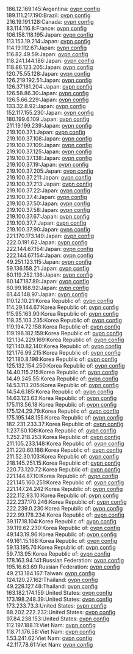 186.12.169.145:Argentina: [ovpn config](vpn/186_12_169_145.ovpn)  
189.111.217.190:Brazil: [ovpn config](vpn/189_111_217_190.ovpn)  
216.19.191.128:Canada: [ovpn config](vpn/216_19_191_128.ovpn)  
83.114.116.8:France: [ovpn config](vpn/83_114_116_8.ovpn)  
106.158.118.195:Japan: [ovpn config](vpn/106_158_118_195.ovpn)  
113.153.19.214:Japan: [ovpn config](vpn/113_153_19_214.ovpn)  
114.19.112.67:Japan: [ovpn config](vpn/114_19_112_67.ovpn)  
116.82.49.59:Japan: [ovpn config](vpn/116_82_49_59.ovpn)  
118.241.144.186:Japan: [ovpn config](vpn/118_241_144_186.ovpn)  
118.86.123.205:Japan: [ovpn config](vpn/118_86_123_205.ovpn)  
120.75.55.128:Japan: [ovpn config](vpn/120_75_55_128.ovpn)  
126.219.192.51:Japan: [ovpn config](vpn/126_219_192_51.ovpn)  
126.37.181.204:Japan: [ovpn config](vpn/126_37_181_204.ovpn)  
126.58.86.30:Japan: [ovpn config](vpn/126_58_86_30.ovpn)  
126.5.66.229:Japan: [ovpn config](vpn/126_5_66_229.ovpn)  
133.32.8.92:Japan: [ovpn config](vpn/133_32_8_92.ovpn)  
152.117.155.230:Japan: [ovpn config](vpn/152_117_155_230.ovpn)  
180.199.6.109:Japan: [ovpn config](vpn/180_199_6_109.ovpn)  
211.19.199.239:Japan: [ovpn config](vpn/211_19_199_239.ovpn)  
219.100.37.1:Japan: [ovpn config](vpn/219_100_37_1.ovpn)  
219.100.37.108:Japan: [ovpn config](vpn/219_100_37_108.ovpn)  
219.100.37.109:Japan: [ovpn config](vpn/219_100_37_109.ovpn)  
219.100.37.125:Japan: [ovpn config](vpn/219_100_37_125.ovpn)  
219.100.37.138:Japan: [ovpn config](vpn/219_100_37_138.ovpn)  
219.100.37.19:Japan: [ovpn config](vpn/219_100_37_19.ovpn)  
219.100.37.205:Japan: [ovpn config](vpn/219_100_37_205.ovpn)  
219.100.37.211:Japan: [ovpn config](vpn/219_100_37_211.ovpn)  
219.100.37.213:Japan: [ovpn config](vpn/219_100_37_213.ovpn)  
219.100.37.22:Japan: [ovpn config](vpn/219_100_37_22.ovpn)  
219.100.37.4:Japan: [ovpn config](vpn/219_100_37_4.ovpn)  
219.100.37.50:Japan: [ovpn config](vpn/219_100_37_50.ovpn)  
219.100.37.58:Japan: [ovpn config](vpn/219_100_37_58.ovpn)  
219.100.37.67:Japan: [ovpn config](vpn/219_100_37_67.ovpn)  
219.100.37.7:Japan: [ovpn config](vpn/219_100_37_7.ovpn)  
219.100.37.90:Japan: [ovpn config](vpn/219_100_37_90.ovpn)  
221.170.173.149:Japan: [ovpn config](vpn/221_170_173_149.ovpn)  
222.0.191.62:Japan: [ovpn config](vpn/222_0_191_62.ovpn)  
222.144.67.154:Japan: [ovpn config](vpn/222_144_67_154.ovpn)  
222.144.67.154:Japan: [ovpn config](vpn/222_144_67_154.ovpn)  
49.251.123.115:Japan: [ovpn config](vpn/49_251_123_115.ovpn)  
59.136.158.21:Japan: [ovpn config](vpn/59_136_158_21.ovpn)  
60.119.252.136:Japan: [ovpn config](vpn/60_119_252_136.ovpn)  
60.147.187.89:Japan: [ovpn config](vpn/60_147_187_89.ovpn)  
60.99.168.92:Japan: [ovpn config](vpn/60_99_168_92.ovpn)  
61.44.148.97:Japan: [ovpn config](vpn/61_44_148_97.ovpn)  
110.12.10.21:Korea Republic of: [ovpn config](vpn/110_12_10_21.ovpn)  
114.29.144.67:Korea Republic of: [ovpn config](vpn/114_29_144_67.ovpn)  
115.95.163.90:Korea Republic of: [ovpn config](vpn/115_95_163_90.ovpn)  
118.35.103.235:Korea Republic of: [ovpn config](vpn/118_35_103_235.ovpn)  
119.194.72.158:Korea Republic of: [ovpn config](vpn/119_194_72_158.ovpn)  
119.198.182.159:Korea Republic of: [ovpn config](vpn/119_198_182_159.ovpn)  
121.134.229.169:Korea Republic of: [ovpn config](vpn/121_134_229_169.ovpn)  
121.140.82.140:Korea Republic of: [ovpn config](vpn/121_140_82_140.ovpn)  
121.176.99.215:Korea Republic of: [ovpn config](vpn/121_176_99_215.ovpn)  
121.180.8.198:Korea Republic of: [ovpn config](vpn/121_180_8_198.ovpn)  
125.132.154.250:Korea Republic of: [ovpn config](vpn/125_132_154_250.ovpn)  
14.40.115.215:Korea Republic of: [ovpn config](vpn/14_40_115_215.ovpn)  
14.49.245.55:Korea Republic of: [ovpn config](vpn/14_49_245_55.ovpn)  
14.53.113.205:Korea Republic of: [ovpn config](vpn/14_53_113_205.ovpn)  
14.54.6.185:Korea Republic of: [ovpn config](vpn/14_54_6_185.ovpn)  
14.63.123.63:Korea Republic of: [ovpn config](vpn/14_63_123_63.ovpn)  
175.113.56.18:Korea Republic of: [ovpn config](vpn/175_113_56_18.ovpn)  
175.124.29.79:Korea Republic of: [ovpn config](vpn/175_124_29_79.ovpn)  
175.195.148.155:Korea Republic of: [ovpn config](vpn/175_195_148_155.ovpn)  
182.231.233.37:Korea Republic of: [ovpn config](vpn/182_231_233_37.ovpn)  
1.237.60.108:Korea Republic of: [ovpn config](vpn/1_237_60_108.ovpn)  
1.252.218.253:Korea Republic of: [ovpn config](vpn/1_252_218_253.ovpn)  
211.105.233.148:Korea Republic of: [ovpn config](vpn/211_105_233_148.ovpn)  
211.220.60.186:Korea Republic of: [ovpn config](vpn/211_220_60_186.ovpn)  
211.52.30.103:Korea Republic of: [ovpn config](vpn/211_52_30_103.ovpn)  
218.145.251.15:Korea Republic of: [ovpn config](vpn/218_145_251_15.ovpn)  
220.73.120.72:Korea Republic of: [ovpn config](vpn/220_73_120_72.ovpn)  
221.144.87.10:Korea Republic of: [ovpn config](vpn/221_144_87_10.ovpn)  
221.145.160.251:Korea Republic of: [ovpn config](vpn/221_145_160_251.ovpn)  
221.147.24.242:Korea Republic of: [ovpn config](vpn/221_147_24_242.ovpn)  
222.112.93.10:Korea Republic of: [ovpn config](vpn/222_112_93_10.ovpn)  
222.237.170.246:Korea Republic of: [ovpn config](vpn/222_237_170_246.ovpn)  
222.239.0.230:Korea Republic of: [ovpn config](vpn/222_239_0_230.ovpn)  
222.99.178.234:Korea Republic of: [ovpn config](vpn/222_99_178_234.ovpn)  
39.117.18.104:Korea Republic of: [ovpn config](vpn/39_117_18_104.ovpn)  
39.119.62.230:Korea Republic of: [ovpn config](vpn/39_119_62_230.ovpn)  
49.143.19.96:Korea Republic of: [ovpn config](vpn/49_143_19_96.ovpn)  
49.161.15.168:Korea Republic of: [ovpn config](vpn/49_161_15_168.ovpn)  
59.13.195.76:Korea Republic of: [ovpn config](vpn/59_13_195_76.ovpn)  
59.7.13.95:Korea Republic of: [ovpn config](vpn/59_7_13_95.ovpn)  
178.163.94.141:Russian Federation: [ovpn config](vpn/178_163_94_141.ovpn)  
195.16.63.69:Russian Federation: [ovpn config](vpn/195_16_63_69.ovpn)  
49.213.184.167:Taiwan: [ovpn config](vpn/49_213_184_167.ovpn)  
124.120.27.162:Thailand: [ovpn config](vpn/124_120_27_162.ovpn)  
49.228.127.48:Thailand: [ovpn config](vpn/49_228_127_48.ovpn)  
163.182.174.159:United States: [ovpn config](vpn/163_182_174_159.ovpn)  
173.198.248.39:United States: [ovpn config](vpn/173_198_248_39.ovpn)  
173.233.73.3:United States: [ovpn config](vpn/173_233_73_3.ovpn)  
68.202.222.232:United States: [ovpn config](vpn/68_202_222_232.ovpn)  
97.84.238.153:United States: [ovpn config](vpn/97_84_238_153.ovpn)  
112.197.188.11:Viet Nam: [ovpn config](vpn/112_197_188_11.ovpn)  
118.71.176.58:Viet Nam: [ovpn config](vpn/118_71_176_58.ovpn)  
1.53.241.62:Viet Nam: [ovpn config](vpn/1_53_241_62.ovpn)  
42.117.78.61:Viet Nam: [ovpn config](vpn/42_117_78_61.ovpn)  
